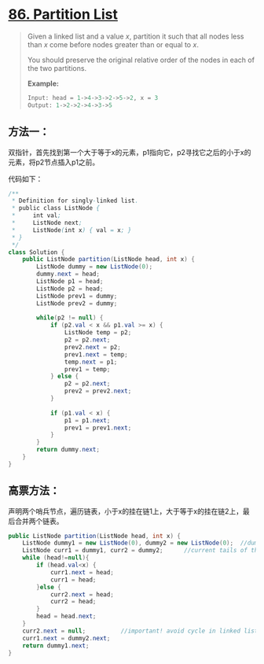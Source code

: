 # [86. Partition List][1]

> Given a linked list and a value *x*, partition it such that all nodes less than *x* come before nodes greater than or equal to *x*.
>
> You should preserve the original relative order of the nodes in each of the two partitions.
>
> **Example:**
>
> ```java
> Input: head = 1->4->3->2->5->2, x = 3
> Output: 1->2->2->4->3->5
> ```



## 方法一：

双指针，首先找到第一个大于等于x的元素，p1指向它，p2寻找它之后的小于x的元素，将p2节点插入p1之前。

代码如下：

```java
/**
 * Definition for singly-linked list.
 * public class ListNode {
 *     int val;
 *     ListNode next;
 *     ListNode(int x) { val = x; }
 * }
 */
class Solution {
    public ListNode partition(ListNode head, int x) {
        ListNode dummy = new ListNode(0);
        dummy.next = head;
        ListNode p1 = head;
        ListNode p2 = head;
        ListNode prev1 = dummy;
        ListNode prev2 = dummy;
        
        while(p2 != null) {
            if (p2.val < x && p1.val >= x) {
                ListNode temp = p2;
                p2 = p2.next;
                prev2.next = p2;
                prev1.next = temp;
                temp.next = p1;
                prev1 = temp;
            } else {
                p2 = p2.next;
                prev2 = prev2.next;
            }
            
            if (p1.val < x) {
                p1 = p1.next;
                prev1 = prev1.next;
            }
        }
        return dummy.next;
    }
}
```



## 高票方法：

声明两个哨兵节点，遍历链表，小于x的挂在链1上，大于等于x的挂在链2上，最后合并两个链表。

```java
public ListNode partition(ListNode head, int x) {
    ListNode dummy1 = new ListNode(0), dummy2 = new ListNode(0);  //dummy heads of the 1st and 2nd queues
    ListNode curr1 = dummy1, curr2 = dummy2;      //current tails of the two queues;
    while (head!=null){
        if (head.val<x) {
            curr1.next = head;
            curr1 = head;
        }else {
            curr2.next = head;
            curr2 = head;
        }
        head = head.next;
    }
    curr2.next = null;          //important! avoid cycle in linked list. otherwise u will get TLE.
    curr1.next = dummy2.next;
    return dummy1.next;
}
```







[1]: https://leetcode.com/problems/partition-list/